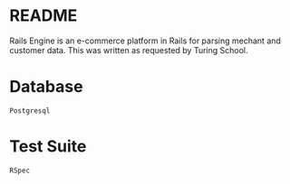 # README

Rails Engine is an e-commerce platform in Rails for parsing mechant and customer data.
This was written as requested by Turing School.

# Database
    Postgresql

# Test Suite
    RSpec